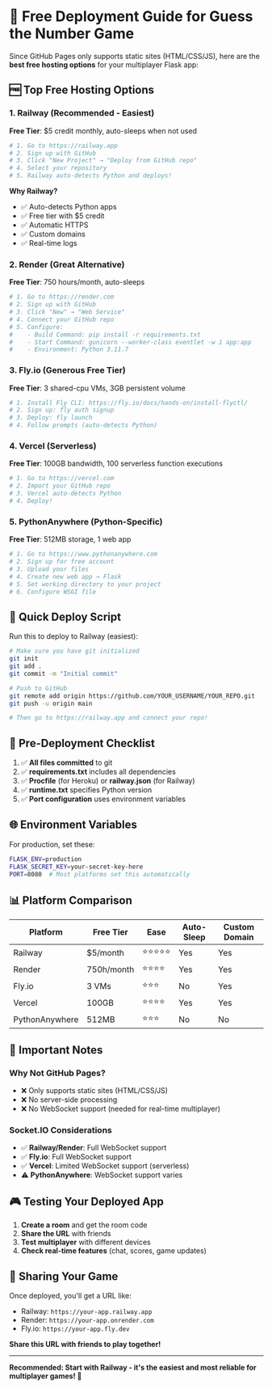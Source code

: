 # 🚀 Free Deployment Guide for Guess the Number Game

Since GitHub Pages only supports static sites (HTML/CSS/JS), here are the **best free hosting options** for your multiplayer Flask app:

## 🆓 **Top Free Hosting Options**

### 1. **Railway** (Recommended - Easiest)
**Free Tier**: $5 credit monthly, auto-sleeps when not used

```bash
# 1. Go to https://railway.app
# 2. Sign up with GitHub
# 3. Click "New Project" → "Deploy from GitHub repo"
# 4. Select your repository
# 5. Railway auto-detects Python and deploys!
```

**Why Railway?**
- ✅ Auto-detects Python apps
- ✅ Free tier with $5 credit
- ✅ Automatic HTTPS
- ✅ Custom domains
- ✅ Real-time logs

### 2. **Render** (Great Alternative)
**Free Tier**: 750 hours/month, auto-sleeps

```bash
# 1. Go to https://render.com
# 2. Sign up with GitHub
# 3. Click "New" → "Web Service"
# 4. Connect your GitHub repo
# 5. Configure:
#    - Build Command: pip install -r requirements.txt
#    - Start Command: gunicorn --worker-class eventlet -w 1 app:app
#    - Environment: Python 3.11.7
```

### 3. **Fly.io** (Generous Free Tier)
**Free Tier**: 3 shared-cpu VMs, 3GB persistent volume

```bash
# 1. Install Fly CLI: https://fly.io/docs/hands-on/install-flyctl/
# 2. Sign up: fly auth signup
# 3. Deploy: fly launch
# 4. Follow prompts (auto-detects Python)
```

### 4. **Vercel** (Serverless)
**Free Tier**: 100GB bandwidth, 100 serverless function executions

```bash
# 1. Go to https://vercel.com
# 2. Import your GitHub repo
# 3. Vercel auto-detects Python
# 4. Deploy!
```

### 5. **PythonAnywhere** (Python-Specific)
**Free Tier**: 512MB storage, 1 web app

```bash
# 1. Go to https://www.pythonanywhere.com
# 2. Sign up for free account
# 3. Upload your files
# 4. Create new web app → Flask
# 5. Set working directory to your project
# 6. Configure WSGI file
```

## 🎯 **Quick Deploy Script**

Run this to deploy to Railway (easiest):

```bash
# Make sure you have git initialized
git init
git add .
git commit -m "Initial commit"

# Push to GitHub
git remote add origin https://github.com/YOUR_USERNAME/YOUR_REPO.git
git push -u origin main

# Then go to https://railway.app and connect your repo!
```

## 🔧 **Pre-Deployment Checklist**

1. ✅ **All files committed** to git
2. ✅ **requirements.txt** includes all dependencies
3. ✅ **Procfile** (for Heroku) or **railway.json** (for Railway)
4. ✅ **runtime.txt** specifies Python version
5. ✅ **Port configuration** uses environment variables

## 🌐 **Environment Variables**

For production, set these:

```bash
FLASK_ENV=production
FLASK_SECRET_KEY=your-secret-key-here
PORT=8080  # Most platforms set this automatically
```

## 📊 **Platform Comparison**

| Platform | Free Tier | Ease | Auto-Sleep | Custom Domain |
|----------|-----------|------|------------|---------------|
| Railway  | $5/month  | ⭐⭐⭐⭐⭐ | Yes | Yes |
| Render   | 750h/month| ⭐⭐⭐⭐ | Yes | Yes |
| Fly.io   | 3 VMs     | ⭐⭐⭐ | No | Yes |
| Vercel   | 100GB     | ⭐⭐⭐⭐ | Yes | Yes |
| PythonAnywhere | 512MB | ⭐⭐⭐ | No | No |

## 🚨 **Important Notes**

### **Why Not GitHub Pages?**
- ❌ Only supports static sites (HTML/CSS/JS)
- ❌ No server-side processing
- ❌ No WebSocket support (needed for real-time multiplayer)

### **Socket.IO Considerations**
- ✅ **Railway/Render**: Full WebSocket support
- ✅ **Fly.io**: Full WebSocket support  
- ✅ **Vercel**: Limited WebSocket support (serverless)
- ⚠️ **PythonAnywhere**: WebSocket support varies

## 🎮 **Testing Your Deployed App**

1. **Create a room** and get the room code
2. **Share the URL** with friends
3. **Test multiplayer** with different devices
4. **Check real-time features** (chat, scores, game updates)

## 🔗 **Sharing Your Game**

Once deployed, you'll get a URL like:
- Railway: `https://your-app.railway.app`
- Render: `https://your-app.onrender.com`
- Fly.io: `https://your-app.fly.dev`

**Share this URL with friends to play together!**

---

**Recommended: Start with Railway - it's the easiest and most reliable for multiplayer games! 🚀** 